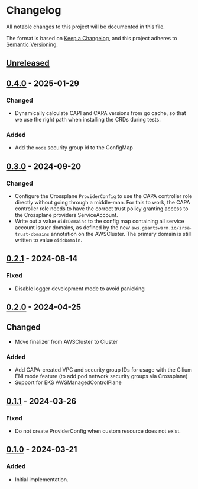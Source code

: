 # Changelog

All notable changes to this project will be documented in this file.

The format is based on [Keep a Changelog](https://keepachangelog.com/en/1.0.0/),
and this project adheres to [Semantic Versioning](https://semver.org/spec/v2.0.0.html).

## [Unreleased]

## [0.4.0] - 2025-01-29

### Changed

- Dynamically calculate CAPI and CAPA versions from go cache, so that we use the right path when installing the CRDs during tests.

### Added

- Add the `node` security group id to the ConfigMap

## [0.3.0] - 2024-09-20

### Changed

- Configure the Crossplane `ProviderConfig` to use the CAPA controller role directly without going through a middle-man. For this to work, the CAPA controller role needs to have the correct trust policy granting access to the Crossplane providers ServiceAccount.
- Write out a value `oidcDomains` to the config map containing all service account issuer domains, as defined by the new `aws.giantswarm.io/irsa-trust-domains` annotation on the AWSCluster. The primary domain is still written to value `oidcDomain`.

## [0.2.1] - 2024-08-14

### Fixed

- Disable logger development mode to avoid panicking

## [0.2.0] - 2024-04-25

## Changed

- Move finalizer from AWSCluster to Cluster

### Added

- Add CAPA-created VPC and security group IDs for usage with the Cilium ENI mode feature (to add pod network security groups via Crossplane)
- Support for EKS AWSManagedControlPlane

## [0.1.1] - 2024-03-26

### Fixed

- Do not create ProviderConfig when custom resource does not exist.

## [0.1.0] - 2024-03-21

### Added

- Initial implementation.

[Unreleased]: https://github.com/giantswarm/aws-crossplane-cluster-config-operator/compare/v0.4.0...HEAD
[0.4.0]: https://github.com/giantswarm/aws-crossplane-cluster-config-operator/compare/v0.3.0...v0.4.0
[0.3.0]: https://github.com/giantswarm/aws-crossplane-cluster-config-operator/compare/v0.2.1...v0.3.0
[0.2.1]: https://github.com/giantswarm/aws-crossplane-cluster-config-operator/compare/v0.2.0...v0.2.1
[0.2.0]: https://github.com/giantswarm/aws-crossplane-cluster-config-operator/compare/v0.1.1...v0.2.0
[0.1.1]: https://github.com/giantswarm/aws-crossplane-cluster-config-operator/compare/v0.1.0...v0.1.1
[0.1.0]: https://github.com/giantswarm/aws-crossplane-cluster-config-operator/releases/tag/v0.1.0
